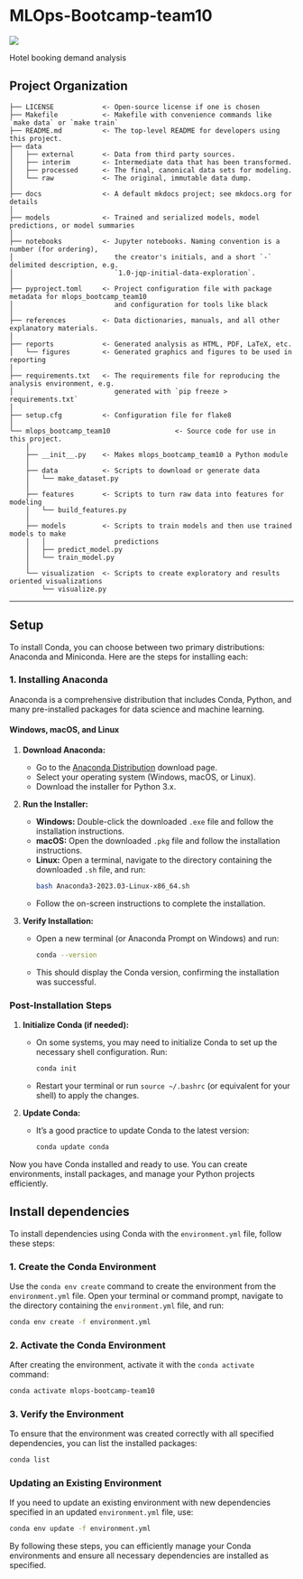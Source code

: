 # MLOps-Bootcamp-team10

<a target="_blank" href="https://cookiecutter-data-science.drivendata.org/">
    <img src="https://img.shields.io/badge/CCDS-Project%20template-328F97?logo=cookiecutter" />
</a>

Hotel booking demand analysis

## Project Organization

```
├── LICENSE            <- Open-source license if one is chosen
├── Makefile           <- Makefile with convenience commands like `make data` or `make train`
├── README.md          <- The top-level README for developers using this project.
├── data
│   ├── external       <- Data from third party sources.
│   ├── interim        <- Intermediate data that has been transformed.
│   ├── processed      <- The final, canonical data sets for modeling.
│   └── raw            <- The original, immutable data dump.
│
├── docs               <- A default mkdocs project; see mkdocs.org for details
│
├── models             <- Trained and serialized models, model predictions, or model summaries
│
├── notebooks          <- Jupyter notebooks. Naming convention is a number (for ordering),
│                         the creator's initials, and a short `-` delimited description, e.g.
│                         `1.0-jqp-initial-data-exploration`.
│
├── pyproject.toml     <- Project configuration file with package metadata for mlops_bootcamp_team10
│                         and configuration for tools like black
│
├── references         <- Data dictionaries, manuals, and all other explanatory materials.
│
├── reports            <- Generated analysis as HTML, PDF, LaTeX, etc.
│   └── figures        <- Generated graphics and figures to be used in reporting
│
├── requirements.txt   <- The requirements file for reproducing the analysis environment, e.g.
│                         generated with `pip freeze > requirements.txt`
│
├── setup.cfg          <- Configuration file for flake8
│
└── mlops_bootcamp_team10                <- Source code for use in this project.
    │
    ├── __init__.py    <- Makes mlops_bootcamp_team10 a Python module
    │
    ├── data           <- Scripts to download or generate data
    │   └── make_dataset.py
    │
    ├── features       <- Scripts to turn raw data into features for modeling
    │   └── build_features.py
    │
    ├── models         <- Scripts to train models and then use trained models to make
    │   │                 predictions
    │   ├── predict_model.py
    │   └── train_model.py
    │
    └── visualization  <- Scripts to create exploratory and results oriented visualizations
        └── visualize.py
```

--------

## Setup

To install Conda, you can choose between two primary distributions: Anaconda and Miniconda. Here are the steps for installing each:

### 1. **Installing Anaconda**

Anaconda is a comprehensive distribution that includes Conda, Python, and many pre-installed packages for data science and machine learning.

#### **Windows, macOS, and Linux**

1. **Download Anaconda:**
   - Go to the [Anaconda Distribution](https://www.anaconda.com/products/distribution#download-section) download page.
   - Select your operating system (Windows, macOS, or Linux).
   - Download the installer for Python 3.x.

2. **Run the Installer:**
   - **Windows:** Double-click the downloaded `.exe` file and follow the installation instructions.
   - **macOS:** Open the downloaded `.pkg` file and follow the installation instructions.
   - **Linux:** Open a terminal, navigate to the directory containing the downloaded `.sh` file, and run:
     ```bash
     bash Anaconda3-2023.03-Linux-x86_64.sh
     ```
   - Follow the on-screen instructions to complete the installation.

3. **Verify Installation:**
   - Open a new terminal (or Anaconda Prompt on Windows) and run:
     ```bash
     conda --version
     ```
   - This should display the Conda version, confirming the installation was successful.

### Post-Installation Steps

1. **Initialize Conda (if needed):**
   - On some systems, you may need to initialize Conda to set up the necessary shell configuration. Run:
     ```bash
     conda init
     ```
   - Restart your terminal or run `source ~/.bashrc` (or equivalent for your shell) to apply the changes.

2. **Update Conda:**
   - It’s a good practice to update Conda to the latest version:
     ```bash
     conda update conda
     ```

Now you have Conda installed and ready to use. You can create environments, install packages, and manage your Python projects efficiently.

## Install dependencies

To install dependencies using Conda with the `environment.yml` file, follow these steps:

### 1. **Create the Conda Environment**

Use the `conda env create` command to create the environment from the `environment.yml` file. Open your terminal or command prompt, navigate to the directory containing the `environment.yml` file, and run:

```bash
conda env create -f environment.yml
```

### 2. **Activate the Conda Environment**

After creating the environment, activate it with the `conda activate` command:

```bash
conda activate mlops-bootcamp-team10
```

### 3. **Verify the Environment**

To ensure that the environment was created correctly with all specified dependencies, you can list the installed packages:

```bash
conda list
```

### Updating an Existing Environment

If you need to update an existing environment with new dependencies specified in an updated `environment.yml` file, use:

```bash
conda env update -f environment.yml
```

By following these steps, you can efficiently manage your Conda environments and ensure all necessary dependencies are installed as specified.